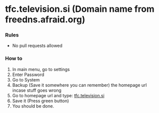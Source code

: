 # tfc.television.si (Domain name from freedns.afraid.org)
### Rules

- No pull requests allowed

### How to

1. In main menu, go to settings
2. Enter Password
3. Go to System
4. Backup (Save it somewhere you can remember) the homepage url incase stuff goes wrong
5. Go to homepage url and type: [tfc.television.si](tfc.television.si)
6. Save it (Press green button)
7. You should be done.
